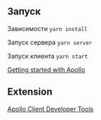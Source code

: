 ## Запуск
Зависимости
```yarn install```

Запуск сервера
```yarn server```

Запуск клиента
```yarn start```


[Getting started with Apollo](https://www.apollographql.com/docs/react/essentials/get-started.html)

## Extension

[Apollo Client Developer Tools](https://chrome.google.com/webstore/detail/apollo-client-developer-t/jdkknkkbebbapilgoeccciglkfbmbnfm)